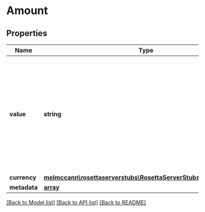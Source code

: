 # Amount

## Properties
Name | Type | Description | Notes
------------ | ------------- | ------------- | -------------
**value** | **string** | Value of the transaction in atomic units represented as an arbitrary-sized signed integer.  For example, 1 BTC would be represented by a value of 100000000. | 
**currency** | [**melmccann\rosettaserverstubs\RosettaServerStubsModel\Currency**](Currency.md) |  | 
**metadata** | [**array**](.md) |  | [optional] 

[[Back to Model list]](../README.md#documentation-for-models) [[Back to API list]](../README.md#documentation-for-api-endpoints) [[Back to README]](../README.md)


